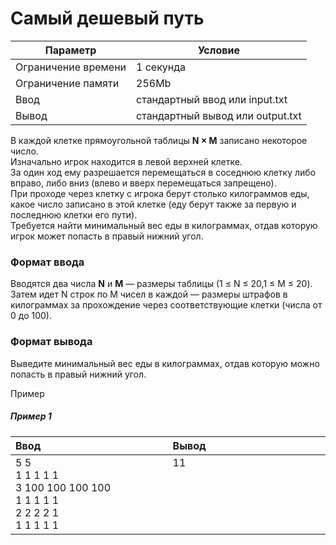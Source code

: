 # Самый дешевый путь

| Параметр            | Условие                          |
|---------------------|----------------------------------|
| Ограничение времени | 1 секунда                        |
| Ограничение памяти  | 256Mb                            |
| Ввод                | стандартный ввод или input.txt   |
| Вывод               | стандартный вывод или output.txt |

В каждой клетке прямоугольной таблицы **N&nbsp;×&nbsp;M**
записано некоторое число.  
Изначально игрок находится в левой верхней клетке.  
За один ход ему разрешается перемещаться в соседнюю клетку либо вправо, либо вниз 
(влево и вверх перемещаться запрещено).  
При проходе через клетку с игрока берут столько килограммов еды, какое число записано в этой клетке 
(еду берут также за первую и последнюю клетки его пути).  
Требуется найти минимальный вес еды в килограммах, отдав которую игрок может попасть в правый нижний угол.

### Формат ввода
Вводятся два числа **N** и **M** — размеры таблицы (1&nbsp;≤&nbsp;N&nbsp;≤&nbsp;20,1&nbsp;≤&nbsp;M&nbsp;≤&nbsp;20).  
Затем идет N строк по M чисел в каждой — размеры штрафов в килограммах за прохождение через соответствующие клетки (числа от 0 до 100).

### Формат вывода
Выведите минимальный вес еды в килограммах, отдав которую можно попасть в правый нижний угол.

Пример

##### Пример 1
<table>
    <thead>
        <tr>
            <th width="250px" align="left">Ввод</th>
            <th width="250px" align="left">Вывод</th>
        </tr>
    </thead>
    <tr>
        <td>
            5 5<br>
            1 1 1 1 1<br>
            3 100 100 100 100<br>
            1 1 1 1 1<br>
            2 2 2 2 1<br>
            1 1 1 1 1
        </td>
        <td>
            11<br><br><br><br><br><br>
        </td>
    </tr>
</table>